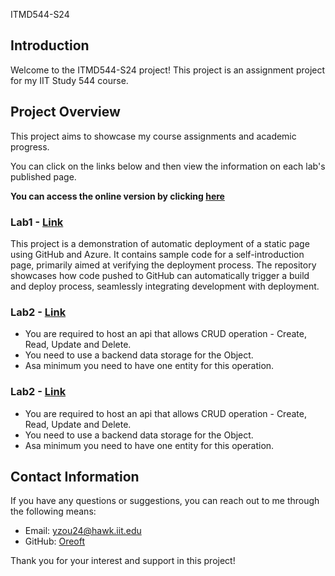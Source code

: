 ITMD544-S24

## Introduction

Welcome to the ITMD544-S24 project! This project is an assignment project for my IIT Study 544 course.

## Project Overview

This project aims to showcase my course assignments and academic progress.

You can click on the links below and then view the information on each lab's published page.

**You can access the online version by clicking [here](https://oreoft.github.io/ITMD544-S24)**

### Lab1 - [Link](lab-1)

This project is a demonstration of automatic deployment of a static page using GitHub and Azure. It contains sample code
for a self-introduction page, primarily aimed at verifying the deployment process. The repository showcases how code
pushed to GitHub can automatically trigger a build and deploy process, seamlessly integrating development with
deployment.

### Lab2 - [Link](lab-2)

- You are required to host an api that allows CRUD operation - Create, Read, Update and Delete.
- You need to use a backend data storage for the Object.
- Asa minimum you need to have one entity for this operation.

### Lab2 - [Link](lab-3)

- You are required to host an api that allows CRUD operation - Create, Read, Update and Delete.
- You need to use a backend data storage for the Object.
- Asa minimum you need to have one entity for this operation.

## Contact Information

If you have any questions or suggestions, you can reach out to me through the following means:

- Email: yzou24@hawk.iit.edu
- GitHub: [Oreoft](https://github.com/oreoft)

Thank you for your interest and support in this project!




